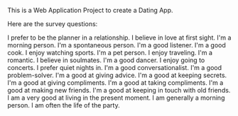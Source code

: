 This is a Web Application Project to create a Dating App.

Here are the survey questions:

I prefer to be the planner in a relationship.
I believe in love at first sight.
I'm a morning person.
I'm a spontaneous person.
I'm a good listener.
I'm a good cook.
I enjoy watching sports.
I'm a pet person.
I enjoy traveling.
I'm a romantic.
I believe in soulmates.
I'm a good dancer.
I enjoy going to concerts.
I prefer quiet nights in.
I'm a good conversationalist.
I'm a good problem-solver.
I'm a good at giving advice.
I'm a good at keeping secrets.
I'm a good at giving compliments.
I'm a good at taking compliments.
I'm a good at making new friends.
I'm a good at keeping in touch with old friends.
I am a very good at living in the present moment.
I am generally a morning person.
I am often the life of the party.
